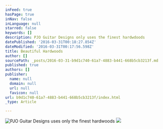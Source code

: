 ```yaml
---
inFeed: true
hasPage: true
inNav: false
inLanguage: null
starred: false
keywords: []
description: PJO Guitar Designs only uses the finest hardwdoods
datePublished: '2016-03-31T00:18:27.854Z'
dateModified: '2016-03-31T00:17:56.598Z'
title: Beautiful Hardwoods
author: []
sourcePath: _posts/2016-03-31-b9d1c740-61a7-4883-b441-668b5cb3213f.md
published: true
authors: []
publisher:
  name: null
  domain: null
  url: null
  favicon: null
url: b9d1c740-61a7-4883-b441-668b5cb3213f/index.html
_type: Article

---
```

![PJO Guitar Designs uses only the finest hardwoods](https://the-grid-user-content.s3-us-west-2.amazonaws.com/c0a31a05-8238-4b56-b8d0-70680b6392ea.jpg)
![](https://the-grid-user-content.s3-us-west-2.amazonaws.com/94d69b54-f1a7-404d-ae30-630ea83bb775.jpg)